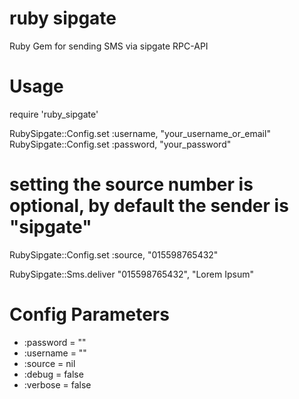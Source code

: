 ruby sipgate
=========

Ruby Gem for sending SMS via sipgate RPC-API


Usage
======

require 'ruby_sipgate'

RubySipgate::Config.set :username, "your_username_or_email"
RubySipgate::Config.set :password, "your_password"

# setting the source number is optional, by default the sender is "sipgate"
RubySipgate::Config.set :source, "015598765432"

RubySipgate::Sms.deliver "015598765432", "Lorem Ipsum"

Config Parameters
==================
* :password = ""
* :username = ""
* :source = nil
* :debug = false
* :verbose = false
